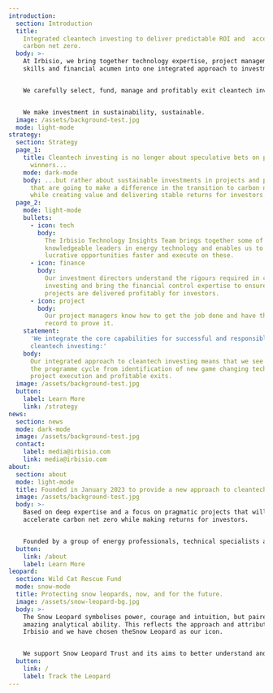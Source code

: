 ```yaml
---
introduction:
  section: Introduction
  title:
    Integrated cleantech investing to deliver predictable ROI and  accelerate
    carbon net zero.
  body: >-
    At Irbisio, we bring together technology expertise, project management
    skills and financial acumen into one integrated approach to investment.


    We carefully select, fund, manage and profitably exit cleantech investment projects, companies and programmes.


    We make investment in sustainability, sustainable.
  image: /assets/background-test.jpg
  mode: light-mode
strategy:
  section: Strategy
  page_1:
    title: Cleantech investing is no longer about speculative bets on possible
      winners...
    mode: dark-mode
    body: ...but rather about sustainable investments in projects and programmes
      that are going to make a difference in the transition to carbon net zero,
      while creating value and delivering stable returns for investors.
  page_2:
    mode: light-mode
    bullets:
      - icon: tech
        body:
          The Irbisio Technology Insights Team brings together some of the most
          knowledgeable leaders in energy technology and enables us to identify
          lucrative opportunities faster and execute on these.
      - icon: finance
        body:
          Our investment directors understand the rigours required in cleantech
          investing and bring the financial control expertise to ensure that
          projects are delivered profitably for investors.
      - icon: project
        body:
          Our project managers know how to get the job done and have the track
          record to prove it.
    statement:
      'We integrate the core capabilities for successful and responsible
      cleantech investing:'
    body:
      Our integrated approach to cleantech investing means that we see through
      the programme cycle from identification of new game changing technologies to
      project execution and profitable exits.
  image: /assets/background-test.jpg
  button:
    label: Learn More
    link: /strategy
news:
  section: news
  mode: dark-mode
  image: /assets/background-test.jpg
  contact:
    label: media@irbisio.com
    link: media@irbisio.com
about:
  section: about
  mode: light-mode
  title: Founded in January 2023 to provide a new approach to cleantech investing.
  image: /assets/background-test.jpg
  body: >-
    Based on deep expertise and a focus on pragmatic projects that will
    accelerate carbon net zero while making returns for investors.


    Founded by a group of energy professionals, technical specialists and investment experts, Irbisio operates across Western Europe. Initial projects (include name examples or area of investment).
  button:
    link: /about
    label: Learn More
leopard:
  section: Wild Cat Rescue Fund
  mode: snow-mode
  title: Protecting snow leopards, now, and for the future.
  image: /assets/snow-leopard-bg.jpg
  body: >-
    The Snow Leopard symbolises power, courage and intuition, but paired with an
    amazing analytical ability. This reflects the approach and attributes of
    Irbisio and we have chosen theSnow Leopard as our icon.


    We support Snow Leopard Trust and its aims to better understand and protect this endangered species in partnership with communities that share its habitat.
  button:
    link: /
    label: Track the Leopard
---
```

